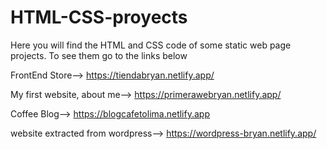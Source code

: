 # HTML-CSS-proyects
Here you will find the HTML and CSS code of some static web page projects. To see them go to the links below

FrontEnd Store--> https://tiendabryan.netlify.app/ 

My first website, about me-->  https://primerawebryan.netlify.app/

Coffee Blog--> https://blogcafetolima.netlify.app

website extracted from wordpress--> https://wordpress-bryan.netlify.app/
